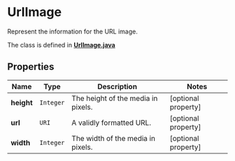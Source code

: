 

# UrlImage

Represent the information for the URL image.

The class is defined in **[UrlImage.java](../../src/main/java/example/micronaut/model/UrlImage.java)**

## Properties

Name | Type | Description | Notes
------------ | ------------- | ------------- | -------------
**height** | `Integer` | The height of the media in pixels. |  [optional property]
**url** | `URI` | A validly formatted URL. |  [optional property]
**width** | `Integer` | The width of the media in pixels. |  [optional property]





